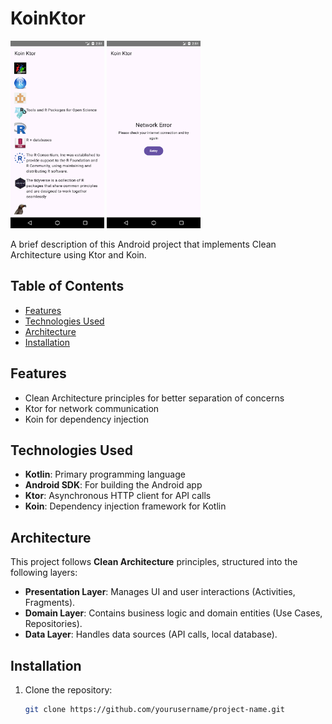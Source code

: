 # KoinKtor

<img src="screenshot/home_screen.png" width="150" height="300em" /> <img src="screenshot/network_error_screen.png" width="150" height="300em" />

A brief description of this Android project that implements Clean Architecture using Ktor and Koin.

## Table of Contents

- [Features](#features)
- [Technologies Used](#technologies-used)
- [Architecture](#architecture)
- [Installation](#installation)

## Features

- Clean Architecture principles for better separation of concerns
- Ktor for network communication
- Koin for dependency injection

## Technologies Used

- **Kotlin**: Primary programming language
- **Android SDK**: For building the Android app
- **Ktor**: Asynchronous HTTP client for API calls
- **Koin**: Dependency injection framework for Kotlin

## Architecture

This project follows **Clean Architecture** principles, structured into the following layers:

- **Presentation Layer**: Manages UI and user interactions (Activities, Fragments).
- **Domain Layer**: Contains business logic and domain entities (Use Cases, Repositories).
- **Data Layer**: Handles data sources (API calls, local database).

## Installation

1. Clone the repository:
   ```bash
   git clone https://github.com/yourusername/project-name.git
